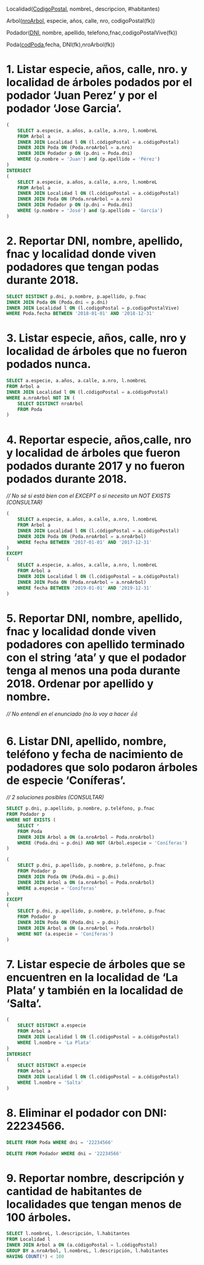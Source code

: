 Localidad(<ins>CodigoPostal</ins>, nombreL, descripcion, #habitantes)

Arbol(<ins>nroArbol</ins>, especie, años, calle, nro, codigoPostal(fk))

Podador(<ins>DNI</ins>, nombre, apellido, telefono,fnac,codigoPostalVive(fk))

Poda(<ins>codPoda</ins>,fecha, DNI(fk),nroArbol(fk))

# 1. Listar especie, años, calle, nro. y localidad de árboles podados por el podador ‘Juan Perez’ y por el podador ‘Jose Garcia’.

```sql
(
    SELECT a.especie, a.años, a.calle, a.nro, l.nombreL
    FROM Arbol a
    INNER JOIN Localidad l ON (l.códigoPostal = a.códigoPostal)
    INNER JOIN Poda ON (Poda.nroArbol = a.nro)
    INNER JOIN Podador p ON (p.dni = Poda.dni)
    WHERE (p.nombre = 'Juan') and (p.apellido = 'Pérez')
)
INTERSECT
(
    SELECT a.especie, a.años, a.calle, a.nro, l.nombreL
    FROM Arbol a
    INNER JOIN Localidad l ON (l.códigoPostal = a.códigoPostal)
    INNER JOIN Poda ON (Poda.nroArbol = a.nro)
    INNER JOIN Podador p ON (p.dni = Poda.dni)
    WHERE (p.nombre = 'José') and (p.apellido = 'García')
)
```

# 2. Reportar DNI, nombre, apellido, fnac y localidad donde viven podadores que tengan podas durante 2018.

```sql
SELECT DISTINCT p.dni, p.nombre, p.apellido, p.fnac
INNER JOIN Poda ON (Poda.dni = p.dni)
INNER JOIN Localidad l ON (l.codigoPostal = p.codigoPostalVive)
WHERE Poda.fecha BETWEEN '2018-01-01' AND '2018-12-31'
```

# 3. Listar especie, años, calle, nro y localidad de árboles que no fueron podados nunca.

```sql
SELECT a.especie, a.años, a.calle, a.nro, l.nombreL
FROM Arbol a
INNER JOIN Localidad l ON (l.códigoPostal = a.códigoPostal)
WHERE a.nroArbol NOT IN (
    SELECT DISTINCT nroArbol
    FROM Poda
)
```

# 4. Reportar especie, años,calle, nro y localidad de árboles que fueron podados durante 2017 y no fueron podados durante 2018.

*// No sé si está bien con el EXCEPT o si necesito un NOT EXISTS (CONSULTAR)*

```sql
(
    SELECT a.especie, a.años, a.calle, a.nro, l.nombreL
    FROM Arbol a
    INNER JOIN Localidad l ON (l.códigoPostal = a.códigoPostal)
    INNER JOIN Poda ON (Poda.nroArbol = a.nroArbol)
    WHERE fecha BETWEEN '2017-01-01' AND '2017-12-31'
)
EXCEPT
(
    SELECT a.especie, a.años, a.calle, a.nro, l.nombreL
    FROM Arbol a
    INNER JOIN Localidad l ON (l.códigoPostal = a.códigoPostal)
    INNER JOIN Poda ON (Poda.nroArbol = a.nroArbol)
    WHERE fecha BETWEEN '2019-01-01' AND '2019-12-31'
)
```

# 5. Reportar DNI, nombre, apellido, fnac y localidad donde viven podadores con apellido terminado con el string ‘ata’ y que el podador tenga al menos una poda durante 2018. Ordenar por apellido y nombre.

*// No entendí en el enunciado (no lo voy a hacer 👍)*

# 6. Listar DNI, apellido, nombre, teléfono y fecha de nacimiento de podadores que solo podaron árboles de especie ‘Coníferas’.

*// 2 soluciones posibles (CONSULTAR)*

```sql
SELECT p.dni, p.apellido, p.nombre, p.teléfono, p.fnac
FROM Podador p
WHERE NOT EXISTS (
    SELECT *
    FROM Poda
    INNER JOIN Arbol a ON (a.nroArbol = Poda.nroArbol)
    WHERE (Poda.dni = p.dni) AND NOT (Arbol.especie = 'Coníferas')
)
```

```sql
(
    SELECT p.dni, p.apellido, p.nombre, p.teléfono, p.fnac
    FROM Podador p
    INNER JOIN Poda ON (Poda.dni = p.dni)
    INNER JOIN Arbol a ON (a.nroArbol = Poda.nroArbol)
    WHERE a.especie = 'Coníferas'
)
EXCEPT
(
    SELECT p.dni, p.apellido, p.nombre, p.teléfono, p.fnac
    FROM Podador p
    INNER JOIN Poda ON (Poda.dni = p.dni)
    INNER JOIN Arbol a ON (a.nroArbol = Poda.nroArbol)
    WHERE NOT (a.especie = 'Coníferas')
)
```

# 7. Listar especie de árboles que se encuentren en la localidad de ‘La Plata’ y también en la localidad de ‘Salta’.

```sql
(
    SELECT DISTINCT a.especie
    FROM Arbol a
    INNER JOIN Localidad l ON (l.códigoPostal = a.códigoPostal)
    WHERE l.nombre = 'La Plata'
)
INTERSECT
(
    SELECT DISTINCT a.especie
    FROM Arbol a
    INNER JOIN Localidad l ON (l.códigoPostal = a.códigoPostal)
    WHERE l.nombre = 'Salta'
)
```

# 8. Eliminar el podador con DNI: 22234566.

```sql
DELETE FROM Poda WHERE dni = '22234566'

DELETE FROM Podador WHERE dni = '22234566'
```

# 9. Reportar nombre, descripción y cantidad de habitantes de localidades que tengan menos de 100 árboles.

```sql
SELECT l.nombreL, l.descripción, l.habitantes
FROM Localidad l
INNER JOIN Arbol a ON (a.códigoPostal = l.códigoPostal)
GROUP BY a.nroArbol, l.nombreL, l.descripción, l.habitantes
HAVING COUNT(*) < 100
```